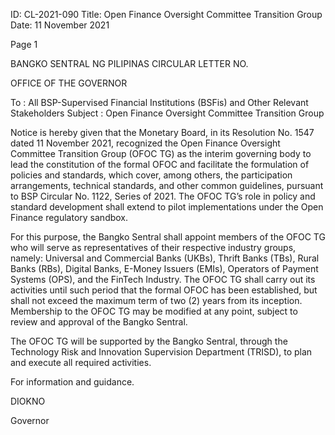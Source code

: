 ID: CL-2021-090
Title: Open Finance Oversight Committee Transition Group
Date: 11 November 2021

Page 1

BANGKO SENTRAL NG PILIPINAS CIRCULAR LETTER NO.

OFFICE OF THE GOVERNOR

To : All BSP-Supervised Financial Institutions (BSFis) and Other Relevant Stakeholders Subject : Open Finance Oversight Committee Transition Group

Notice is hereby given that the Monetary Board, in its Resolution No. 1547 dated 11 November 2021, recognized the Open Finance Oversight Committee Transition Group (OFOC TG) as the interim governing body to lead the constitution of the formal OFOC and facilitate the formulation of policies and standards, which cover, among others, the participation arrangements, technical standards, and other common guidelines, pursuant to BSP Circular No. 1122, Series of 2021. The OFOC TG’s role in policy and standard development shall extend to pilot implementations under the Open Finance regulatory sandbox.

For this purpose, the Bangko Sentral shall appoint members of the OFOC TG who will serve as representatives of their respective industry groups, namely: Universal and Commercial Banks (UKBs), Thrift Banks (TBs), Rural Banks (RBs), Digital Banks, E-Money Issuers (EMIs), Operators of Payment Systems (OPS), and the FinTech Industry. The OFOC TG shall carry out its activities until such period that the formal OFOC has been established, but shall not exceed the maximum term of two (2) years from its inception. Membership to the OFOC TG may be modified at any point, subject to review and approval of the Bangko Sentral.

The OFOC TG will be supported by the Bangko Sentral, through the Technology Risk and Innovation Supervision Department (TRISD), to plan and execute all required activities.

For information and guidance.

DIOKNO

Governor